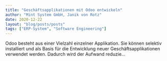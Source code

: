 ```yaml
---
title: "Geschäftsapplikationen mit Odoo entwickeln"
author: "Mint System GmbH, Janik von Rotz"
date: 2020-12-22
layout: "blog/posts/posts"
tags: ["ERP-System", "Software Engineering"]
---
```


Odoo besteht aus einer Vielzahl einzelner Applikation. Sie können selektiv installiert und als Basis für die Entwicklung neuer Geschäftsapplikationen verwendet werden. Dadurch wird der Aufwand reduzie...

